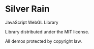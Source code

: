 # Silver Rain
JavaScript WebGL Library

Library distributed under the MIT license.

All demos protected by copyright law.
